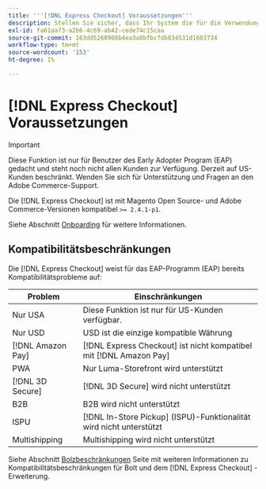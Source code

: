 ```yaml
---
title: '''[!DNL Express Checkout] Voraussetzungen'''
description: Stellen Sie sicher, dass Ihr System die für die Verwendung der [!DNL Express Checkout] für die Adobe Commerce-Erweiterung.
exl-id: fa61aa73-a2b6-4c69-ab42-cede74c15caa
source-git-commit: 163dd5260908b4ea3a8bfbcfdb834531d1603734
workflow-type: tm+mt
source-wordcount: '153'
ht-degree: 1%

---
```


# [!DNL Express Checkout] Voraussetzungen

>[!IMPORTANT]
>
> Diese Funktion ist nur für Benutzer des Early Adopter Program (EAP) gedacht und steht noch nicht allen Kunden zur Verfügung. Derzeit auf US-Kunden beschränkt. Wenden Sie sich für Unterstützung und Fragen an den Adobe Commerce-Support.

Die [!DNL Express Checkout] ist mit Magento Open Source- und Adobe Commerce-Versionen kompatibel `>= 2.4.1-p1`.

Siehe Abschnitt [Onboarding](../express-checkout/onboarding.md) für weitere Informationen.

## Kompatibilitätsbeschränkungen

Die [!DNL Express Checkout] weist für das EAP-Programm (EAP) bereits Kompatibilitätsprobleme auf:

| **Problem** | **Einschränkungen** |
|----------------|-----------------|
| Nur USA | Diese Funktion ist nur für US-Kunden verfügbar. |
| Nur USD | USD ist die einzige kompatible Währung |
| [!DNL Amazon Pay] | [!DNL Express Checkout] ist nicht kompatibel mit [!DNL Amazon Pay] |
| PWA | Nur Luma-Storefront wird unterstützt |
| [!DNL 3D Secure] | [!DNL 3D Secure] wird nicht unterstützt |
| B2B | B2B wird nicht unterstützt |
| ISPU | [!DNL In-Store Pickup] (ISPU)-Funktionalität wird nicht unterstützt |
| Multishipping | Multishipping wird nicht unterstützt |

Siehe Abschnitt [Bolzbeschränkungen](https://help.bolt.com/integrations/adobe-express-checkout/set-up/#limitations) Seite mit weiteren Informationen zu Kompatibilitätsbeschränkungen für Bolt und dem [!DNL Express Checkout] -Erweiterung.
